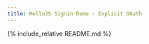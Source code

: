 ```yaml
---
title: HelloJS Signin Demo - Explicit OAuth
---
```

<link rel="stylesheet" href="/adorn/adorn.css" />
<script src="/adorn/adorn.js" async></script>

{% include_relative README.md %}
